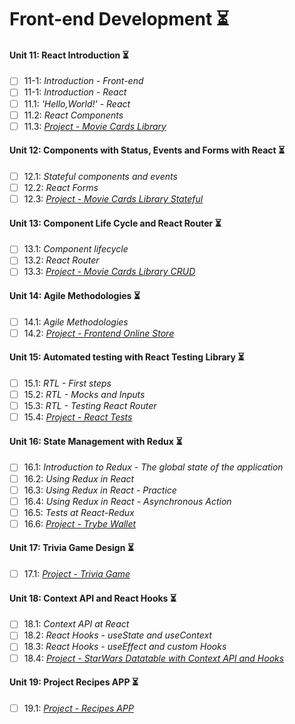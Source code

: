 # Front-end Development :hourglass_flowing_sand:

#### Unit 11: React Introduction :hourglass_flowing_sand:

- [ ] 11-1: _Introduction - Front-end_
- [ ] 11-1: _Introduction - React_
- [ ] 11.1: _'Hello,World!' - React_
- [ ] 11.2: _React Components_
- [ ] 11.3: [_Project - Movie Cards Library_]()

#### Unit 12: Components with Status, Events and Forms with React :hourglass_flowing_sand:

- [ ] 12.1: _Stateful components and events_
- [ ] 12.2: _React Forms_
- [ ] 12.3: [_Project - Movie Cards Library Stateful_]()

#### Unit 13: Component Life Cycle and React Router :hourglass_flowing_sand:

- [ ] 13.1: _Component lifecycle_
- [ ] 13.2: _React Router_
- [ ] 13.3: [_Project - Movie Cards Library CRUD_]()

#### Unit 14: Agile Methodologies :hourglass_flowing_sand:

- [ ] 14.1: _Agile Methodologies_
- [ ] 14.2: [_Project - Frontend Online Store_]()

#### Unit 15: Automated testing with React Testing Library :hourglass_flowing_sand:

- [ ] 15.1: _RTL - First steps_
- [ ] 15.2: _RTL - Mocks and Inputs_
- [ ] 15.3: _RTL - Testing React Router_
- [ ] 15.4: [_Project - React Tests_]()

#### Unit 16: State Management with Redux :hourglass_flowing_sand:

- [ ] 16.1: _Introduction to Redux - The global state of the application_
- [ ] 16.2: _Using Redux in React_
- [ ] 16.3: _Using Redux in React - Practice_
- [ ] 16.4: _Using Redux in React - Asynchronous Action_
- [ ] 16.5: _Tests at React-Redux_
- [ ] 16.6: [_Project - Trybe Wallet_]()

#### Unit 17: Trivia Game Design :hourglass_flowing_sand:

- [ ] 17.1: [_Project - Trivia Game_]()

#### Unit 18: Context API and React Hooks :hourglass_flowing_sand:

- [ ] 18.1: _Context API at React_
- [ ] 18.2: _React Hooks - useState and useContext_
- [ ] 18.3: _React Hooks - useEffect and custom Hooks_
- [ ] 18.4: [_Project - StarWars Datatable with Context API and Hooks_]()

#### Unit 19: Project Recipes APP :hourglass_flowing_sand:

- [ ] 19.1: [_Project - Recipes APP_]()
